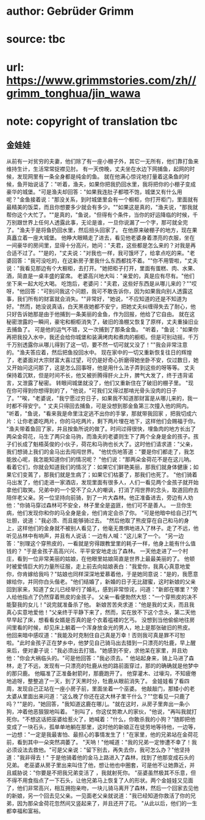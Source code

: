 # author: Gebrüder Grimm
# source: tbc
# url: https://www.grimmstories.com/zh//grimm_tonghua/jin_wawa
# note: copyright of translation tbc

## 金娃娃 

从前有一对贫穷的夫妻，他们除了有一座小棚子外，其它一无所有，他们靠打鱼来维持生计，生活常常捉襟见肘。
有一天傍晚，丈夫坐在水边下网捕鱼，起网的时候，发现网里有一条全身都是纯金的鱼。
就在他满心惊诧地打量着这条鱼的时候，鱼开始说话了："听着，渔夫，如果你把我扔回水里，我将把你的小棚子变成豪华的城堡。"可是渔夫却回答："如果我连肚子都喂不饱，城堡又有什么用呢？"金鱼接着说："那没关系，到时城堡里会有一个橱柜，你打开柜门，里面就有最精美的饭菜，而且你想要多少就会有多少。""如果这是真的，"渔夫说，"那我就帮你这个大忙了。""是真的，"鱼说，"但得有个条件，当你的好运降临的时候，千万别跟世界上任何人透露此事，无论是谁，一旦你说漏了一个字，那可就全完了。"渔夫于是将鱼扔回水里，然后扭头回家了。
在他原来破棚子的地方，现在果真矗立着一座大城堡。
他睁大眼睛走了进去，看见他老婆身着漂亮的衣服，坐在一间豪华的房间里，显得十分高兴，她问："夫君，这些都是怎么来的？对我是再合适不过了。""是的，"丈夫说："对我也一样，我可饿坏了，给拿点吃的来。"老婆回答："我可没吃的，在这新房子里我什么东西都找不着。""你不用管啦，"丈夫说："我看见那边有个大橱柜，去打开。"她把柜子打开，里面有蛋糕、肉、水果、酒，简直是一桌丰盛的宴席。
老婆高兴地大叫："亲爱的，真是应有尽有。"他们坐下来一起大吃大喝。
吃饱后，老婆问："夫君，这些好东西是从哪儿来的？""哎呀，"他回答："可别问我这个问题，我可不敢告诉你，因为如果我向别人透露这事，我们所有的财富就会消失。""非常好，"她说，"不应知道的还是不知道为好。"然而，她没说真话，白天黑夜她都不安宁，把她丈夫纠缠得失去了耐心，他只好告诉她那是由于他捕到一条美丽的金鱼，作为回报，他给了它自由。
就在这秘密泄露的一瞬间，豪宅和橱柜消失了，破旧的渔棚又恢复了原样，丈夫重操旧业去捕鱼了。
可是他的运气不错，又一次捕到了那条金鱼。
"听着，"鱼说："如果你再把我投入水中，我还会给你城堡和装满烤肉和煮肉的橱柜。但是可别动摇，千万千万别透露你从哪儿得到了这一切，要不然一切可就又没了！""我会非常注意的。"渔夫答应着，然后把鱼投回水中。
现在家中的一切又重新恢复往日的辉煌了，老婆面对大宗财富大喜过望，可仍是好奇心折磨得她坐卧不安，仅过数日，她又开始问这问那了，这是怎么回事呀，他是用什么法子弄到这些的呀等等。
丈夫保持着沉默，但是时间不长，他又被折腾得肝火上升，脾气大发了，终于违背诺言，又泄露了秘密。
转眼间城堡就没了，他们又重新住在了破旧的棚子里。
"现在你可得到你想得到的了，"他说，"可我们又得过那啃光骨头没肉的日子了。""唉，"老婆说，"我宁愿过穷日子，如果我不知道那财富是从哪儿来的，我一时都不得安宁。"
丈夫只得回去捕鱼，可是没想到那金鱼第三次撞入他的网内。
"听着，"鱼说，"看来我是命里注定逃不出你的手掌，那就带我回家
，把我切成六片：让你老婆吃两片，你的马吃两片，剩下两片埋在地下，这样他们会赐福于你。
"渔夫带着鱼回了家，并且按鱼所说的做了。时间过得很快，埋鱼肉的地方长出了两朵金荷花，马生了两只金马驹，而渔夫的老婆则生下了两个全身是金的孩子。孩子们长成了魁梧英俊的小伙子，荷花和马驹也长大了。这时他们请求道："父亲，我们想骑上我们的金马出去闯闯世界。
"他忧伤地答道："要是你们都走了，我怎能放心呢，我怎能知道你们的情况呢？
"他们说："那两朵金荷花不是在这儿呐。
看着它们，你就会知道我们的情况了：如果它们鲜艳美丽，那我们就身体健康；如果它们变蔫了，那我们就是生病了；如果它们枯萎了，那我们也死了。
"他们骑着马出发了，他们走进一家酒店，发现里面有很多人，人们一看见两个金孩子就开始拿他们取笑。兄弟中的一个受不了众人的嘲讽，打消了闯世界的念头，取道回府去陪伴老父亲。另一位坚持向前骑，到了一片大森林。他正准备进去，旁边有人劝他："你骑马穿过森林可不安全，林子里全是盗匪，他们可不是善人。
一旦你生病，他们发现你和你的马全身是金，他们肯定会杀了你。
"可是他暗中给自己打气壮胆，说道："我必须、而且能够骑过去。
"然后他取了熊皮穿在自己和马的身上，这样他们的金身就不被别人看见了，他毫无畏惧地进入了林子。走了不远，他听见丛林中有响声，并且有人说话：一边有人喊："这儿来了一个。
"另一边答："别理这个穿熊皮的，一看就是穷得跟教堂里的耗子一样，他身上能有什么值钱的？
"于是金孩子高高兴兴、平平安安地走出了森林。
一天他走进了一个村庄，看到一位非常美丽的姑娘，在他眼里姑娘简直是世界上最最美丽的了。
他顿时被爱情巨大的力量所征服，走上前去向姑娘表白："我爱你，我真心真意地爱你，你肯嫁给我吗？"姑娘也同样深深地爱慕着他，于是她同意说："是的，我愿意嫁给你，并同你白头偕老。"他们结婚了，新婚的日子无比甜蜜，这时新娘的父亲回到家来，知道了女儿已经举行了婚礼，感到非常惊诧，问道："新郎在哪里？"旁人给他指点了仍然穿着熊皮的金孩子。
父亲一看便勃然大怒："一个穿熊皮的决不能娶我的女儿！"说完就准备杀了他。
新娘苦苦央求道："他是我的丈夫，而且我真心实意地爱他！"父亲终于平静下来了，然而，实在放不下这个念头，第二天他早早起了床，想看看女婿是否真的是个衣着褴褛的乞丐。
没想到当他偷偷地往房间里看的时候，却见床上躺着一个浑身放金光的男人，地上是那张破旧的熊皮。
他回来暗中感叹道："我能及时克制住自己真是万幸！否则我可真是罪不可恕啦。"此时金孩子正在梦乡中，他梦见自己骑马出去猎到一只漂亮的牡鹿，早上醒来后，便对妻子说："我必须出去打猎。"她感到不安，求他呆在家里，并且劝他："你会大祸临头的。"可是他回答："我必须去。"
他站起身来，骑上马进了森林，走了不远，发现有一只漂亮的牡鹿从他的路前面穿过，那的的确确就是他梦中的那只鹿。
他瞄准了正准备射箭时，那鹿跑开了。
他穿灌木、过壕沟，不知疲倦地追呀，整整追了一天，到了天黑时分，牡鹿从眼前消失了。
金娃娃看了看四周，发现自己正站在一座小房子前，里面坐着一个巫婆。
他敲敲门，那矮小的老太婆从里面出来问道："这么晚了你还在这大林子里干什么？""您看见一只鹿了吗？""是的，"她回答，"我知道这鹿在哪儿。"就在这时，从房子里奔出一条小狗，冲着他恶狠狠地叫着。
"别叫了，你这仗势欺人的家伙，"他说，"再叫我就打死你。"不想这话把巫婆给惹火了，她喊着："什么，你敢杀我的小狗？"随即把他变成了一块石头，孤单单地躺在那里，这时他的新娘正在徒劳地等待他，一边等，一边想："一定是我最害怕、最担心的事情发生了！"在家里，他的兄弟站在金荷花前，看到其中一朵突然凋萎了。
"天呐！"他喊道："我的兄弟一定惨遭不幸了！我必须设法去救他。"可是父亲说："留下别去，再失去你，我可怎么办？"他坚持道："我非得去！"
于是他骑着他的金马上路进入了森林，找到了他那变成石头的兄弟。
老巫婆从房子里出来叫住了他，想让他也中圈套，可是他不让她靠近，并且威胁说："你要是不把我兄弟变活了
，我就射死你。
"巫婆虽然极其不乐意，但不得不用食指点了一下石头，让他兄弟马上恢复了人的形状。两个金娃娃又见面了，他们非常高兴，相互拥抱亲吻，一块儿骑马离开了森林，然后一个回家去见他的新娘，另一个回去见父亲。一见面老父亲就说道："我已经知道你救活了你的兄弟，因为那朵金荷花忽然间又竖起来了，并且还开了花。
"从此以后，他们的一生都幸福和富裕。
